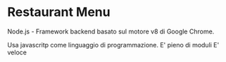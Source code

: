 # Restaurant Menu

Node.js - Framework backend basato sul motore v8 di Google Chrome.

Usa javascritp come linguaggio di programmazione.
E' pieno di moduli
E' veloce
